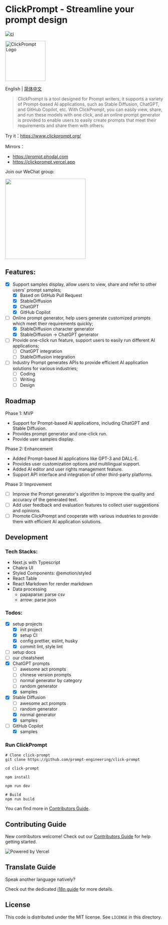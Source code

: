 # ClickPrompt - Streamline your prompt design

[![ci](https://github.com/prompt-engineering/click-prompt/actions/workflows/ci.yaml/badge.svg)](https://github.com/prompt-engineering/click-prompt/actions/workflows/ci.yaml)

<img src="src/assets/clickprompt-logo.svg" width='128' height='128' alt='ClickPrompt Logo' />

English | [简体中文](./README.zh-CN.md)

> ClickPrompt is a tool designed for Prompt writers, it supports a variety of Prompt-based AI applications, such as Stable Diffusion, ChatGPT, and GitHub Copilot, etc.
> With ClickPrompt, you can easily view, share, and run these models with one click, and an online prompt generator is provided to enable users to easily create prompts that meet their requirements and share them with others.

Try it：https://www.clickprompt.org/

Mirrors：

- https://prompt.phodal.com
- https://clickprompt.vercel.app

Join our WeChat group:

<img src="./public/wechat.jpg" width='256' height='auto' />


## Features:

- [x] Support samples display, allow users to view, share and refer to other users' prompt samples;
  - [x] Based on GitHub Pull Request
  - [x] StableDiffusion
  - [x] ChatGPT
  - [x] GitHub Copilot
- [ ] Online prompt generator, help users generate customized prompts which meet their requirements quickly;
  - [x] StableDiffusion character generator
  - [x] StableDiffusion -> ChatGPT generator
- [ ] Provide one-click run feature, support users to easily run different AI applications;
  - [ ] ChatGPT integration
  - [ ] StableDiffusion integration
- [ ] Industry Prompt generates APIs to provide efficient AI application solutions for various industries;
  - [ ] Coding
  - [ ] Writing
  - [ ] Design

## Roadmap

Phase 1: MVP

- Support for Prompt-based AI applications, including ChatGPT and Stable Diffusion.
- Provides prompt generator and one-click run.
- Provide user samples display.

Phase 2: Enhancement

- Added Prompt-based AI applications like GPT-3 and DALL-E.
- Provides user customization options and multilingual support.
- Added AI editor and user rights management feature.
- Support API interface and integration of other third-party platforms.

Phase 3: Improvement

- [ ] Improve the Prompt generator's algorithm to improve the quality and accuracy of the generated text.
- [ ] Add user feedback and evaluation features to collect user suggestions and opinions.
- [ ] Promote ClickPrompt and cooperate with various industries to provide them with efficient AI application solutions.

## Development

### Tech Stacks:

- Next.js with Typescript
- Chakra UI
- Styled Components: @emotion/styled
- React Table
- React Markdown for render markdown
- Data processing
  - papaparse: parse csv
  - arrow: parse json

### Todos:

- [x] setup projects
  - [x] init project
  - [x] setup CI
  - [x] config prettier, eslint, husky
  - [x] commit lint, style lint
- [ ] setup docs
- [ ] our cheatsheet
- [x] ChatGPT prompts
  - [ ] awesome act prompts
  - [ ] chinese version prompts
  - [ ] normal generator by category
  - [ ] random generator
  - [x] samples
- [x] Stable Diffusion
  - [ ] awesome act prompts
  - [ ] random generator
  - [x] normal generator
  - [x] samples
- [ ] GitHub Copilot
  - [x] samples

### Run ClickPrompt

```shell
# Clone click-prompt
git clone https://github.com/prompt-engineering/click-prompt

cd click-prompt

npm install

npm run dev

# Build
npm run build
```

You can find more in [Contributors Guide](./CONTRIBUTING.md).

## Contributing Guide
New contributors welcome! Check out our [Contributors Guide](./CONTRIBUTING.md) for help getting started.

![Powered by Vercel](https://images.ctfassets.net/e5382hct74si/78Olo8EZRdUlcDUFQvnzG7/fa4cdb6dc04c40fceac194134788a0e2/1618983297-powered-by-vercel.svg)

## Translate Guide

Speak another language natively?

Check out the dedicated [i18n guide](./TRANSLATING.md) for more details.

## License

This code is distributed under the MIT license. See `LICENSE` in this directory.

